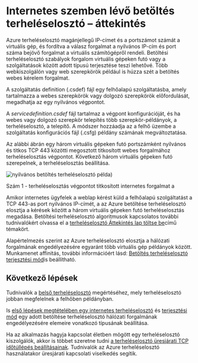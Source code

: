 
<properties
   pageTitle="Internetes betöltés terheléselosztó áttekintése |} Microsoft Azure "
   description="Az internetes terheléselosztó és szolgáltatásai áttekintése. Egy terheléselosztó működése az Azure virtuális gépeken futó és a felhőbeli szolgáltatások használatával."
   services="load-balancer"
   documentationCenter="na"
   authors="sdwheeler"
   manager="carmonm"
   editor="tysonn" />
<tags
   ms.service="load-balancer"
   ms.devlang="na"
   ms.topic="article"
   ms.tgt_pltfrm="na"
   ms.workload="infrastructure-services"
   ms.date="10/24/2016"
   ms.author="sewhee" />


# <a name="internet-facing-load-balancer-overview"></a>Internetes szemben lévő betöltés terheléselosztó – áttekintés

Azure terheléselosztó magánjellegű IP-címet és a portszámot számát a virtuális gép, és fordítva a válasz forgalmat a nyilvános IP-cím és port száma bejövő forgalmat a virtuális számítógépről rendeli. Betöltési terheléselosztó szabályok forgalom virtuális gépeken futó vagy a szolgáltatások között adott típusú terjesztése teszi lehetővé. Több webkiszolgálón vagy web szerepkörök például is húzza szét a betöltés webes kérelem forgalmat.

A szolgáltatás definition (.csdef) fájl egy felhőalapú szolgáltatásba, amely tartalmazza a webes szerepkörök vagy dolgozó szerepkörök előfordulását, megadhatja az egy nyilvános végpontot.

A _servicedefinition.csdef_ fájl tartalmaz a végpont konfigurációját, és ha webes vagy dolgozó szerepkör telepítés több szerepkör-példányok, a terheléselosztó, a telepítő. A módszer hozzáadja az a felhő üzembe a szolgáltatás konfigurációs fájl (.csfg) példány számának megváltoztatása.

Az alábbi ábrán egy három virtuális gépeken futó portszámként nyilvános és titkos TCP 443 közötti megosztott titkosított webes forgalmához terheléselosztás végpontot. Következő három virtuális gépeken futó szerepelnek, a terheléselosztás beállítása.

![nyilvános betöltés terheléselosztó példa](./media/load-balancer-internet-overview/IC727496.png))

Szám 1 - terheléselosztás végpontot titkosított internetes forgalmat a

Amikor internetes ügyfelek a weblap kérést küld a felhőalapú szolgáltatást a TCP 443-as port nyilvános IP-címét, a az Azure betöltése terheléselosztó elosztja a kérések között a három virtuális gépeken futó terheléselosztás megadása. Betöltési terheléselosztó algoritmusok kapcsolatos további tudnivalókért olvassa el a [terheléselosztó Áttekintés lap töltse be](load-balancer-overview.md#load-balancer-features)című témakört.

Alapértelmezés szerint az Azure terheléselosztó elosztja a hálózati forgalmának engedélyezésére egyaránt több virtuális gép példányok között. Munkamenet affinitás, további információért lásd: [Betöltés terheléselosztó terjesztési mód](load-balancer-distribution-mode.md)is beállítható.

## <a name="next-steps"></a>Következő lépések

Tudnivalók a [belső terheléselosztó](load-balancer-internal-overview.md) megértéséhez, mely terheléselosztó jobban megfelelnek a felhőben példányban.

Is [első lépések megtételében egy internetes terheléselosztó](load-balancer-get-started-internet-arm-ps.md) és [terjesztési mód](load-balancer-distribution-mode.md) egy adott betöltése terheléselosztó hálózati forgalmának engedélyezésére elemeire vonatkozó típusának beállítása.

Ha az alkalmazás hagyja kapcsolat életben mögött egy terheléselosztó kiszolgálók, akkor is többet szeretne tudni [a terheléselosztó üresjárati TCP időtúllépés beállításainak](load-balancer-tcp-idle-timeout.md). Tudnivalók az Azure terheléselosztó használatakor üresjárati kapcsolati viselkedés segítik.

